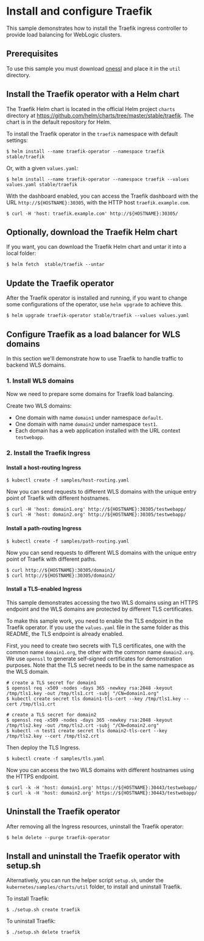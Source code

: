# Install and configure Traefik

This sample demonstrates how to install the Traefik ingress controller to provide 
load balancing for WebLogic clusters.

## Prerequisites

To use this sample you must download [onessl](https://github.com/kubepack/onessl) and place it in the `util` directory.

## Install the Traefik operator with a Helm chart
The Traefik Helm chart is located in the official Helm project `charts` directory at https://github.com/helm/charts/tree/master/stable/traefik.
The chart is in the default repository for Helm.

To install the Traefik operator in the `traefik` namespace with default settings:
```
$ helm install --name traefik-operator --namespace traefik stable/traefik
```
Or, with a given `values.yaml`:
```
$ helm install --name traefik-operator --namespace traefik --values values.yaml stable/traefik
```
With the dashboard enabled, you can access the Traefik dashboard with the URL `http://${HOSTNAME}:30305`, with the HTTP host `traefik.example.com`.
```
$ curl -H 'host: traefik.example.com' http://${HOSTNAME}:30305/
```

## Optionally, download the Traefik Helm chart
If you want, you can download the Traefik Helm chart and untar it into a local folder:
```
$ helm fetch  stable/traefik --untar
```

## Update the Traefik operator
After the Traefik operator is installed and running, if you want to change some configurations of the operator, use `helm upgrade` to achieve this.
```
$ helm upgrade traefik-operator stable/traefik --values values.yaml 
```

## Configure Traefik as a load balancer for WLS domains
In this section we'll demonstrate how to use Traefik to handle traffic to backend WLS domains.

### 1. Install WLS domains
Now we need to prepare some domains for Traefik load balancing.

Create two WLS domains:
- One domain with name `domain1` under namespace `default`.
- One domain with name `domain2` under namespace `test1`.
- Each domain has a web application installed with the URL context `testwebapp`.

### 2. Install the Traefik Ingress
#### Install a host-routing Ingress
```
$ kubectl create -f samples/host-routing.yaml
```
Now you can send requests to different WLS domains with the unique entry point of Traefik with different hostnames.
```
$ curl -H 'host: domain1.org' http://${HOSTNAME}:30305/testwebapp/
$ curl -H 'host: domain2.org' http://${HOSTNAME}:30305/testwebapp/
```
#### Install a path-routing Ingress
```
$ kubectl create -f samples/path-routing.yaml
```
Now you can send requests to different WLS domains with the unique entry point of Traefik with different paths.
```
$ curl http://${HOSTNAME}:30305/domain1/
$ curl http://${HOSTNAME}:30305/domain2/
```
#### Install a TLS-enabled Ingress
This sample demonstrates accessing the two WLS domains using an HTTPS endpoint and the WLS domains are protected by different TLS certificates.

To make this sample work, you need to enable the TLS endpoint in the Traefik operator. If you use the `values.yaml` file in the same folder as this README, the TLS endpoint is already enabled.

First, you need to create two secrets with TLS certificates, one with the common name `domain1.org`, the other with the common name `domain2.org`. We use `openssl` to generate self-signed certificates for demonstration purposes. Note that the TLS secret needs to be in the same namespace as the WLS domain.
```
# create a TLS secret for domain1
$ openssl req -x509 -nodes -days 365 -newkey rsa:2048 -keyout /tmp/tls1.key -out /tmp/tls1.crt -subj "/CN=domain1.org"
$ kubectl create secret tls domain1-tls-cert --key /tmp/tls1.key --cert /tmp/tls1.crt

# create a TLS secret for domain2
$ openssl req -x509 -nodes -days 365 -newkey rsa:2048 -keyout /tmp/tls2.key -out /tmp/tls2.crt -subj "/CN=domain2.org"
$ kubectl -n test1 create secret tls domain2-tls-cert --key /tmp/tls2.key --cert /tmp/tls2.crt
```
Then deploy the TLS Ingress.
```
$ kubectl create -f samples/tls.yaml
```
Now you can access the two WLS domains with different hostnames using the HTTPS endpoint.
```
$ curl -k -H 'host: domain1.org' https://${HOSTNAME}:30443/testwebapp/
$ curl -k -H 'host: domain2.org' https://${HOSTNAME}:30443/testwebapp/
```

## Uninstall the Traefik operator
After removing all the Ingress resources, uninstall the Traefik operator:
```
$ helm delete --purge traefik-operator
```
## Install and uninstall the Traefik operator with setup.sh
Alternatively, you can run the helper script `setup.sh`, under the `kubernetes/samples/charts/util` folder, to install and uninstall Traefik.

To install Traefik:
```
$ ./setup.sh create traefik
```
To uninstall Traefik:
```
$ ./setup.sh delete traefik
```
